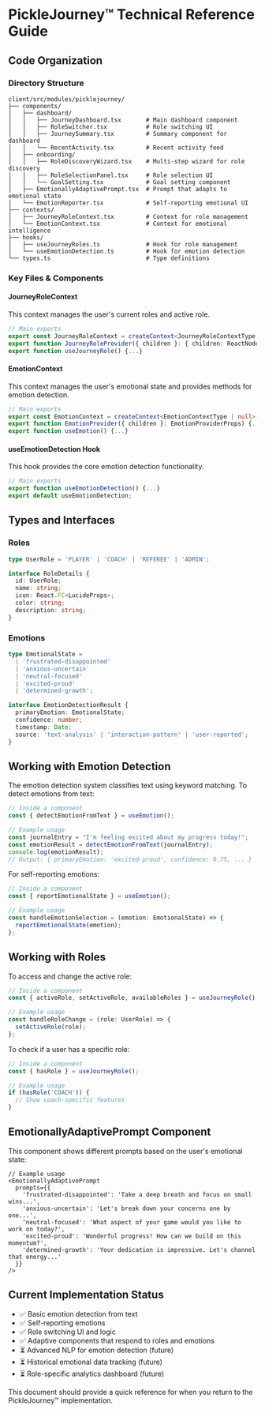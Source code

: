 # PickleJourney™ Technical Reference Guide

## Code Organization

### Directory Structure
```
client/src/modules/picklejourney/
├── components/
│   ├── dashboard/
│   │   ├── JourneyDashboard.tsx       # Main dashboard component
│   │   ├── RoleSwitcher.tsx           # Role switching UI
│   │   ├── JourneySummary.tsx         # Summary component for dashboard
│   │   └── RecentActivity.tsx         # Recent activity feed
│   ├── onboarding/
│   │   ├── RoleDiscoveryWizard.tsx    # Multi-step wizard for role discovery
│   │   ├── RoleSelectionPanel.tsx     # Role selection UI
│   │   └── GoalSetting.tsx            # Goal setting component
│   ├── EmotionallyAdaptivePrompt.tsx  # Prompt that adapts to emotional state
│   └── EmotionReporter.tsx            # Self-reporting emotional UI
├── contexts/
│   ├── JourneyRoleContext.tsx         # Context for role management
│   └── EmotionContext.tsx             # Context for emotional intelligence
├── hooks/
│   ├── useJourneyRoles.ts             # Hook for role management
│   └── useEmotionDetection.ts         # Hook for emotion detection
└── types.ts                           # Type definitions
```

### Key Files & Components

#### JourneyRoleContext
This context manages the user's current roles and active role.

```typescript
// Main exports
export const JourneyRoleContext = createContext<JourneyRoleContextType | null>(null);
export function JourneyRoleProvider({ children }: { children: ReactNode }) {...}
export function useJourneyRole() {...}
```

#### EmotionContext
This context manages the user's emotional state and provides methods for emotion detection.

```typescript
// Main exports
export const EmotionContext = createContext<EmotionContextType | null>(null);
export function EmotionProvider({ children }: EmotionProviderProps) {...}
export function useEmotion() {...}
```

#### useEmotionDetection Hook
This hook provides the core emotion detection functionality.

```typescript
// Main exports
export function useEmotionDetection() {...}
export default useEmotionDetection;
```

## Types and Interfaces

### Roles

```typescript
type UserRole = 'PLAYER' | 'COACH' | 'REFEREE' | 'ADMIN';

interface RoleDetails {
  id: UserRole;
  name: string;
  icon: React.FC<LucideProps>;
  color: string;
  description: string;
}
```

### Emotions

```typescript
type EmotionalState = 
  | 'frustrated-disappointed'
  | 'anxious-uncertain'
  | 'neutral-focused'
  | 'excited-proud'
  | 'determined-growth';

interface EmotionDetectionResult {
  primaryEmotion: EmotionalState;
  confidence: number;
  timestamp: Date;
  source: 'text-analysis' | 'interaction-pattern' | 'user-reported';
}
```

## Working with Emotion Detection

The emotion detection system classifies text using keyword matching. To detect emotions from text:

```typescript
// Inside a component
const { detectEmotionFromText } = useEmotion();

// Example usage
const journalEntry = "I'm feeling excited about my progress today!";
const emotionResult = detectEmotionFromText(journalEntry);
console.log(emotionResult);
// Output: { primaryEmotion: 'excited-proud', confidence: 0.75, ... }
```

For self-reporting emotions:

```typescript
// Inside a component
const { reportEmotionalState } = useEmotion();

// Example usage
const handleEmotionSelection = (emotion: EmotionalState) => {
  reportEmotionalState(emotion);
};
```

## Working with Roles

To access and change the active role:

```typescript
// Inside a component
const { activeRole, setActiveRole, availableRoles } = useJourneyRole();

// Example usage
const handleRoleChange = (role: UserRole) => {
  setActiveRole(role);
};
```

To check if a user has a specific role:

```typescript
// Inside a component
const { hasRole } = useJourneyRole();

// Example usage
if (hasRole('COACH')) {
  // Show coach-specific features
}
```

## EmotionallyAdaptivePrompt Component

This component shows different prompts based on the user's emotional state:

```tsx
// Example usage
<EmotionallyAdaptivePrompt 
  prompts={{
    'frustrated-disappointed': 'Take a deep breath and focus on small wins...',
    'anxious-uncertain': 'Let's break down your concerns one by one...',
    'neutral-focused': 'What aspect of your game would you like to work on today?',
    'excited-proud': 'Wonderful progress! How can we build on this momentum?',
    'determined-growth': 'Your dedication is impressive. Let's channel that energy...'
  }}
/>
```

## Current Implementation Status

- ✅ Basic emotion detection from text
- ✅ Self-reporting emotions
- ✅ Role switching UI and logic
- ✅ Adaptive components that respond to roles and emotions
- ⏳ Advanced NLP for emotion detection (future)
- ⏳ Historical emotional data tracking (future)
- ⏳ Role-specific analytics dashboard (future)

This document should provide a quick reference for when you return to the PickleJourney™ implementation.